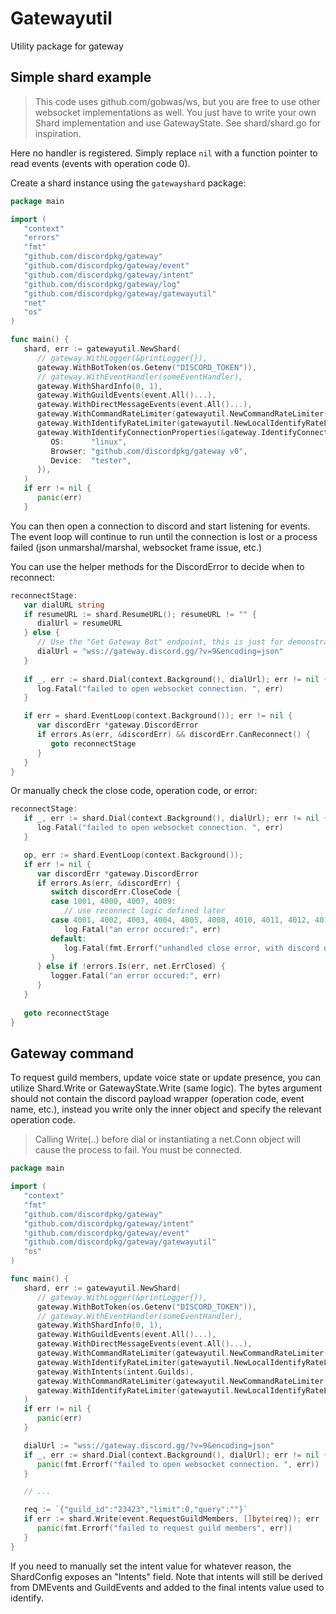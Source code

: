 # Gatewayutil

Utility package for gateway


## Simple shard example
> This code uses github.com/gobwas/ws, but you are free to use other
> websocket implementations as well. You just have to write your own Shard implementation
> and use GatewayState. See shard/shard.go for inspiration.

Here no handler is registered. Simply replace `nil` with a function pointer to read events (events with operation code 0).

Create a shard instance using the `gatewayshard` package:

```go
package main

import (
   "context"
   "errors"
   "fmt"
   "github.com/discordpkg/gateway"
   "github.com/discordpkg/gateway/event"
   "github.com/discordpkg/gateway/intent"
   "github.com/discordpkg/gateway/log"
   "github.com/discordpkg/gateway/gatewayutil"
   "net"
   "os"
)

func main() {
   shard, err := gatewayutil.NewShard(
      // gateway.WithLogger(&printLogger{}),
      gateway.WithBotToken(os.Getenv("DISCORD_TOKEN")),
      // gateway.WithEventHandler(someEventHandler),
      gateway.WithShardInfo(0, 1),
      gateway.WithGuildEvents(event.All()...),
      gateway.WithDirectMessageEvents(event.All()...),
      gateway.WithCommandRateLimiter(gatewayutil.NewCommandRateLimiter()),
      gateway.WithIdentifyRateLimiter(gatewayutil.NewLocalIdentifyRateLimiter()),
      gateway.WithIdentifyConnectionProperties(&gateway.IdentifyConnectionProperties{
         OS:      "linux",
         Browser: "github.com/discordpkg/gateway v0",
         Device:  "tester",
      }),
   )
   if err != nil {
      panic(err)
   }
```

You can then open a connection to discord and start listening for events. The event loop will continue to run
until the connection is lost or a process failed (json unmarshal/marshal, websocket frame issue, etc.)

You can use the helper methods for the DiscordError to decide when to reconnect:
```go
reconnectStage:
   var dialURL string
   if resumeURL := shard.ResumeURL(); resumeURL != "" {
      dialUrl = resumeURL
   } else {
      // Use the "Get Gateway Bot" endpoint, this is just for demonstration
      dialUrl = "wss://gateway.discord.gg/?v=9&encoding=json"
   }
	
   if _, err := shard.Dial(context.Background(), dialUrl); err != nil {
      log.Fatal("failed to open websocket connection. ", err)
   }

   if err = shard.EventLoop(context.Background()); err != nil {
      var discordErr *gateway.DiscordError
      if errors.As(err, &discordErr) && discordErr.CanReconnect() {
         goto reconnectStage
      }
   }
}
```

Or manually check the close code, operation code, or error:
```go
reconnectStage:
   if _, err := shard.Dial(context.Background(), dialUrl); err != nil {
      log.Fatal("failed to open websocket connection. ", err)
   }

   op, err := shard.EventLoop(context.Background()); 
   if err != nil {
      var discordErr *gateway.DiscordError
      if errors.As(err, &discordErr) {
         switch discordErr.CloseCode {
         case 1001, 4000, 4007, 4009:
            // use reconnect logic defined later
         case 4001, 4002, 4003, 4004, 4005, 4008, 4010, 4011, 4012, 4013, 4014:
            log.Fatal("an error occured:", err)
         default:
            log.Fatal(fmt.Errorf("unhandled close error, with discord op code(%d): %d", op, discordErr.Code))
         }
      } else if !errors.Is(err, net.ErrClosed) {
         logger.Fatal("an error occured:", err)
      }
   }   
   
   goto reconnectStage
}
```

## Gateway command
To request guild members, update voice state or update presence, you can utilize Shard.Write or GatewayState.Write (same logic).
The bytes argument should not contain the discord payload wrapper (operation code, event name, etc.), instead you write only
the inner object and specify the relevant operation code.

> Calling Write(..) before dial or instantiating a net.Conn object will cause the process to fail. You must be connected.

```go
package main

import (
   "context"
   "fmt"
   "github.com/discordpkg/gateway"
   "github.com/discordpkg/gateway/intent"
   "github.com/discordpkg/gateway/event"
   "github.com/discordpkg/gateway/gatewayutil"
   "os"
)

func main() {
   shard, err := gatewayutil.NewShard(
      // gateway.WithLogger(&printLogger{}),
      gateway.WithBotToken(os.Getenv("DISCORD_TOKEN")),
      // gateway.WithEventHandler(someEventHandler),
      gateway.WithShardInfo(0, 1),
      gateway.WithGuildEvents(event.All()...),
      gateway.WithDirectMessageEvents(event.All()...),
      gateway.WithCommandRateLimiter(gatewayutil.NewCommandRateLimiter()),
      gateway.WithIdentifyRateLimiter(gatewayutil.NewLocalIdentifyRateLimiter()),
      gateway.WithIntents(intent.Guilds),
      gateway.WithCommandRateLimiter(gatewayutil.NewCommandRateLimiter()),
      gateway.WithIdentifyRateLimiter(gatewayutil.NewLocalIdentifyRateLimiter()),
   )
   if err != nil {
      panic(err)
   }

   dialUrl := "wss://gateway.discord.gg/?v=9&encoding=json"
   if _, err := shard.Dial(context.Background(), dialUrl); err != nil {
      panic(fmt.Errorf("failed to open websocket connection. ", err))
   }

   // ...

   req := `{"guild_id":"23423","limit":0,"query":""}`
   if err := shard.Write(event.RequestGuildMembers, []byte(req)); err != nil {
      panic(fmt.Errorf("failed to request guild members", err))
   }
}
```

If you need to manually set the intent value for whatever reason, the ShardConfig exposes an "Intents" field.
Note that intents will still be derived from DMEvents and GuildEvents and added to the final intents value used
to identify.
